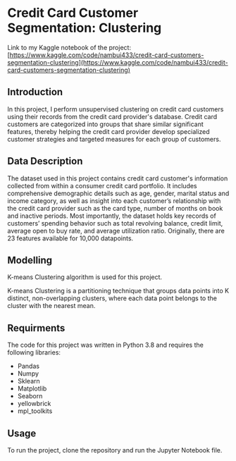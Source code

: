 # Credit Card Customer Segmentation: Clustering
Link to my Kaggle notebook of the project: [https://www.kaggle.com/code/nambui433/credit-card-customers-segmentation-clustering](https://www.kaggle.com/code/nambui433/credit-card-customers-segmentation-clustering)

## Introduction
In this project, I perform unsupervised clustering on credit card customers using their records from the credit card provider's database. Credit card customers are categorized into groups that share similar significant features, thereby helping the credit card provider develop specialized customer strategies and targeted measures for each group of customers. 

## Data Description
The dataset used in this project contains credit card customer's information collected from within a consumer credit card portfolio. It includes comprehensive demographic details such as age, gender, marital status and income category, as well as insight into each customer’s relationship with the credit card provider such as the card type, number of months on book and inactive periods. Most importantly, the dataset holds key records of customers’ spending behavior such as total revolving balance, credit limit, average open to buy rate, and average utilization ratio. Originally, there are 23 features available for 10,000 datapoints. 

## Modelling
K-means Clustering algorithm is used for this project. 

K-means Clustering is a partitioning technique that groups data points into K distinct, non-overlapping clusters, where each data point belongs to the cluster with the nearest mean.

## Requirments
The code for this project was written in Python 3.8 and requires the following libraries:
- Pandas
- Numpy
- Sklearn
- Matplotlib
- Seaborn
- yellowbrick
- mpl_toolkits

## Usage
To run the project, clone the repository and run the Jupyter Notebook file.
